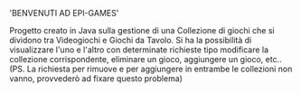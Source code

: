 
'BENVENUTI AD EPI-GAMES'

Progetto creato in Java sulla gestione di una Collezione di giochi che si dividono tra Videogiochi e Giochi da Tavolo.
Si ha la possibilità di visualizzare l'uno e l'altro con determinate richieste tipo modificare la collezione corrispondente, eliminare un gioco, aggiungere un gioco, etc..
(PS. La richiesta per rimuove e per aggiungere in entrambe le collezioni non vanno, provvederò ad fixare questo problema)
